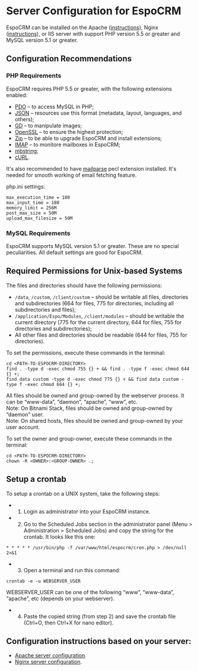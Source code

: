 # Server Configuration for EspoCRM

EspoCRM can be installed on the Apache ([instructions](apache-server-configuration.md)), Nginx ([instructions](nginx-server-configuration.md)), or IIS server with support PHP version 5.5 or greater and MySQL version 5.1 or greater.

## Configuration Recommendations

### PHP Requirements

EspoCRM requires PHP 5.5 or greater, with the following extensions enabled:

* [PDO](http://php.net/manual/en/book.pdo.php) – to access MySQL in PHP;
* [JSON](http://php.net/manual/en/book.json.php) – resources use this format (metadata, layout, languages, and others);
* [GD](http://php.net/manual/en/book.image.php) – to manipulate images;
* [OpenSSL](http://php.net/manual/en/book.openssl.php) – to ensure the highest protection;
* [Zip](http://php.net/manual/en/book.zip.php) – to be able to upgrade EspoCRM and install extensions;
* [IMAP](http://php.net/manual/en/book.imap.php) – to monitore mailboxes in EspoCRM;
* [mbstring](http://php.net/manual/en/book.mbstring.php);
* [cURL](http://php.net/manual/en/book.curl.php).

It's also recommended to have [mailparse](https://pecl.php.net/package/mailparse) pecl extension installed. It's needed for smooth working of email fetching feature.

php.ini settings:

```
max_execution_time = 180
max_input_time = 180
memory_limit = 256M
post_max_size = 50M
upload_max_filesize = 50M
```


### MySQL Requirements

EspoCRM supports MySQL version 5.1 or greater.
These are no special peculiarities. All default settings are good for EspoCRM.

## Required Permissions for Unix-based Systems

The files and directories should have the following permissions:

* `/data`, `/custom`, `/client/custom` – should be writable all files, directories and subdirectories (664 for files, 775 for directories, including all subdirectories and files);
* `/application/Espo/Modules`, `/client/modules` – should be writable the current directory (775 for the current directory, 644 for files, 755 for directories and subdirectories);
* All other files and directories should be readable (644 for files, 755 for directories).

To set the permissions, execute these commands in the terminal:

```
cd <PATH-TO-ESPOCRM-DIRECTORY>
find . -type d -exec chmod 755 {} + && find . -type f -exec chmod 644 {} +;
find data custom -type d -exec chmod 775 {} + && find data custom -type f -exec chmod 664 {} +;
```

All files should be owned and group-owned by the webserver process. It can be “www-data”, “daemon”, “apache”, “www”, etc.  
Note: On Bitnami Stack, files should be owned and group-owned by “daemon” user.  
Note: On shared hosts, files should be owned and group-owned by your user account.

To set the owner and group-owner, execute these commands in the terminal:

```
cd <PATH-TO-ESPOCRM-DIRECTORY>
chown -R <OWNER>:<GROUP-OWNER> .;
```

## Setup a crontab

To setup a crontab on a UNIX system, take the following steps:

* 1. Login as administrator into your EspoCRM instance.
* 2. Go to the Scheduled Jobs section in the administrator panel (Menu > Administration > Scheduled Jobs) and copy the string for the crontab. It looks like this one:
```
* * * * * /usr/bin/php -f /var/www/html/espocrm/cron.php > /dev/null 2>&1
```
* 3. Open a terminal and run this command:
```
crontab -e -u WEBSERVER_USER
```
WEBSERVER_USER can be one of the following “www”, “www-data”, “apache”, etc (depends on your webserver).
* 4. Paste the copied string (from step 2) and save the crontab file (Ctrl+O, then Ctrl+X for nano editor).

## Configuration instructions based on your server:

* [Apache server configuration](apache-server-configuration.md).
* [Nginx server configuration](nginx-server-configuration.md).

